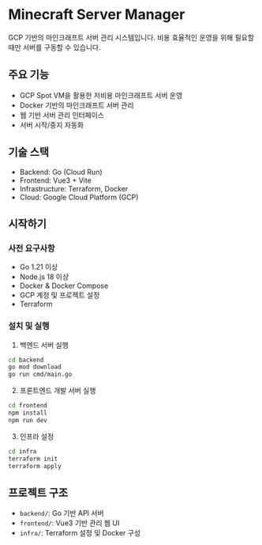 # Minecraft Server Manager

GCP 기반의 마인크래프트 서버 관리 시스템입니다. 비용 효율적인 운영을 위해 필요할 때만 서버를 구동할 수 있습니다.

## 주요 기능

- GCP Spot VM을 활용한 저비용 마인크래프트 서버 운영
- Docker 기반의 마인크래프트 서버 관리
- 웹 기반 서버 관리 인터페이스
- 서버 시작/중지 자동화

## 기술 스택

- Backend: Go (Cloud Run)
- Frontend: Vue3 + Vite
- Infrastructure: Terraform, Docker
- Cloud: Google Cloud Platform (GCP)

## 시작하기

### 사전 요구사항

- Go 1.21 이상
- Node.js 18 이상
- Docker & Docker Compose
- GCP 계정 및 프로젝트 설정
- Terraform

### 설치 및 실행

1. 백엔드 서버 실행
```bash
cd backend
go mod download
go run cmd/main.go
```

2. 프론트엔드 개발 서버 실행
```bash
cd frontend
npm install
npm run dev
```

3. 인프라 설정
```bash
cd infra
terraform init
terraform apply
```

## 프로젝트 구조

- `backend/`: Go 기반 API 서버
- `frontend/`: Vue3 기반 관리 웹 UI
- `infra/`: Terraform 설정 및 Docker 구성
